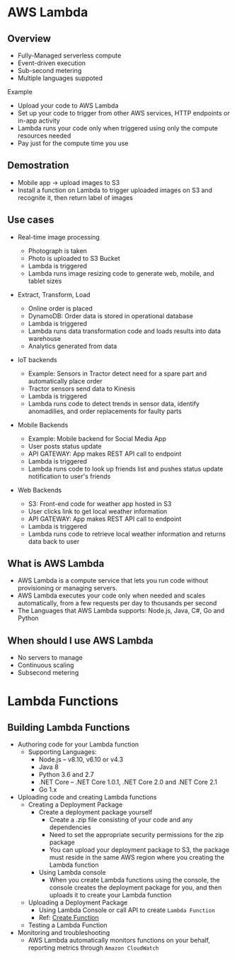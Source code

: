 # AWS Lambda
## Overview
- Fully-Managed serverless compute
- Event-driven execution
- Sub-second metering
- Multiple languages suppoted

Example
- Upload your code to AWS Lambda
- Set up your code to trigger from other AWS services, HTTP endpoints or in-app activity
- Lambda runs your code only when triggered using only the compute resources needed
- Pay just for the compute time you use

## Demostration
- Mobile app -> upload images to S3
- Install a function on Lambda to trigger uploaded images on S3 and recognite it, then return label of images

## Use cases
- Real-time image processing
    - Photograph is taken
    - Photo is uploaded to S3 Bucket
    - Lambda is triggered
    - Lambda runs image resizing code to generate web, mobile, and tablet sizes

- Extract, Transform, Load
    - Online order is placed
    - DynamoDB: Order data is stored in operational database
    - Lambda is triggered
    - Lambda runs data transformation code and loads results into data warehouse
    - Analytics generated from data

- IoT backends
    - Example: Sensors in Tractor detect need for a spare part and automatically place order
    - Tractor sensors send data to Kinesis
    - Lambda is triggered
    - Lambda runs code to detect trends in sensor data, identify anomadilies, and order replacements for faulty parts

- Mobile Backends
    - Example: Mobile backend for Social Media App
    - User posts status update
    - API GATEWAY: App makes REST API call to endpoint
    - Lambda is triggered
    - Lambda runs code to look up friends list and pushes status update notification to user's friends

- Web Backends
    - S3: Front-end code for weather app hosted in S3
    - User clicks link to get local weather information
    - API GATEWAY: App makes REST API call to endpoint
    - Lambda is triggered
    - Lambda runs code to retrieve local weather information and returns data back to user
  
## What is AWS Lambda
- AWS Lambda is a compute service that lets you run code without provisioning or managing servers. 
- AWS Lambda executes your code only when needed and scales automatically, from a few requests per day to thousands per second
- The Languages that AWS Lambda supports: Node.js, Java, C#, Go and Python

## When should I use AWS Lambda
- No servers to manage
- Continuous scaling
- Subsecond metering

# Lambda Functions
## Building Lambda Functions
- Authoring code for your Lambda function
    - Supporting Languages: 
        - Node.js – v8.10, v6.10 or v4.3
        - Java 8
        - Python 3.6 and 2.7
        - .NET Core – .NET Core 1.0.1, .NET Core 2.0 and .NET Core 2.1
        - Go 1.x
- Uploading code and creating Lambda functions
    - Creating a Deployment Package
        - Create a deployment package yourself
            - Create a .zip file consisting of your code and any dependencies
            - Need to set the appropriate security permissions for the zip package
            - You can upload your deployment package to S3, the package must reside in the same AWS region where you creating the Lambda function
        - Using Lambda console
            - When you create Lambda functions using the console, the console creates the deployment package for you, and then uploads it to create your Lambda function
    - Uploading a Deployment Package
        - Using Lambda Console or call API to create `Lambda Function`
        - Ref: [Create Function](https://docs.aws.amazon.com/lambda/latest/dg/API_CreateFunction.html)
    - Testing a Lambda Function
- Monitoring and troubleshooting
    - AWS Lambda automatically monitors functions on your behalf, reporting metrics through `Amazon CloudWatch`
